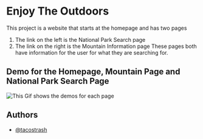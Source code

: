 
# Enjoy The Outdoors

This project is a website that starts at the homepage and has two pages
1. The link on the left is the National Park Search page
2. The link on the right is the Mountain Information page
These pages both have information for the user for what they are searching for.


## Demo for the Homepage, Mountain Page and National Park Search Page
![This Gif shows the demos for each page](https://github.com/tacostrash/CapstoneTwo_EnjoyTheOutdoors/blob/main/Capstone2.gif?raw=true)
## Authors

- [@tacostrash](https://www.github.com/tacostrash)

